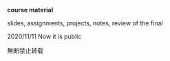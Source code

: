 **course material**

slides, assignments, projects, notes, review of the final





2020/11/11  Now it is public

無断禁止转载